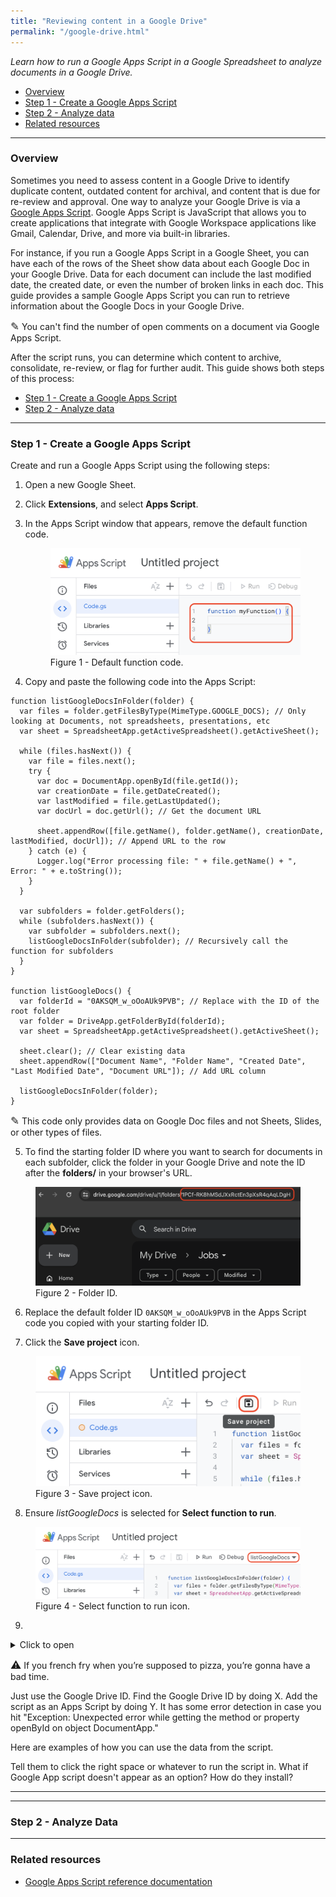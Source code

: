 ```yaml
---
title: "Reviewing content in a Google Drive"
permalink: "/google-drive.html"
---
```


*Learn how to run a Google Apps Script in a Google Spreadsheet to analyze documents in a Google Drive.*

- [Overview](#overview)
- [Step 1 - Create a Google Apps Script](#step-1---create-a-google-apps-script)
- [Step 2 - Analyze data](#step-2---analyze-data)
- [Related resources](#related-resources)

---

### Overview

Sometimes you need to assess content in a Google Drive to identify duplicate content, outdated content for archival, and content that is due for re-review and approval. One way to analyze your Google Drive is via a [Google Apps Script](https://developers.google.com/apps-script/reference). Google Apps Script is JavaScript that allows you to create applications that integrate with Google Workspace applications like Gmail, Calendar, Drive, and more via built-in libraries. 

For instance, if you run a Google Apps Script in a Google Sheet, you can have each of the rows of the Sheet show data about each Google Doc in your Google Drive. Data for each document can include the last modified date, the created date, or even the number of broken links in each doc. This guide provides a sample Google Apps Script you can run to retrieve information about the Google Docs in your Google Drive.

<div class="alert-cyan">
  <p><span style="font-size:larger;">✎</span>
  You can't find the number of open comments on a document via Google Apps Script.</p>
</div>
 
After the script runs, you can determine which content to archive, consolidate, re-review, or flag for further audit. This guide shows both steps of this process:

- [Step 1 - Create a Google Apps Script](#step-1---create-a-google-apps-script)
- [Step 2 - Analyze data](#step-2---analyze-data)

---

### Step 1 - Create a Google Apps Script

Create and run a Google Apps Script using the following steps:

1. Open a new Google Sheet.
2. Click **Extensions**, and select **Apps Script**.
3. In the Apps Script window that appears, remove the default function code.

    <figure>
    <img src="/assets/images/delete-default-code.png" class="image-border-medium" alt="Location of the default function code to delete.">
    <figcaption>Figure 1 - Default function code.</figcaption>
    </figure>

4. Copy and paste the following code into the Apps Script:

```
function listGoogleDocsInFolder(folder) {
  var files = folder.getFilesByType(MimeType.GOOGLE_DOCS); // Only looking at Documents, not spreadsheets, presentations, etc
  var sheet = SpreadsheetApp.getActiveSpreadsheet().getActiveSheet();
  
  while (files.hasNext()) {
    var file = files.next();
    try {
      var doc = DocumentApp.openById(file.getId());
      var creationDate = file.getDateCreated();
      var lastModified = file.getLastUpdated();
      var docUrl = doc.getUrl(); // Get the document URL

      sheet.appendRow([file.getName(), folder.getName(), creationDate, lastModified, docUrl]); // Append URL to the row
    } catch (e) {
      Logger.log("Error processing file: " + file.getName() + ", Error: " + e.toString());
    }
  }

  var subfolders = folder.getFolders();
  while (subfolders.hasNext()) {
    var subfolder = subfolders.next();
    listGoogleDocsInFolder(subfolder); // Recursively call the function for subfolders
  }
}

function listGoogleDocs() {
  var folderId = "0AKSQM_w_oOoAUk9PVB"; // Replace with the ID of the root folder
  var folder = DriveApp.getFolderById(folderId);
  var sheet = SpreadsheetApp.getActiveSpreadsheet().getActiveSheet();
  
  sheet.clear(); // Clear existing data
  sheet.appendRow(["Document Name", "Folder Name", "Created Date", "Last Modified Date", "Document URL"]); // Add URL column
  
  listGoogleDocsInFolder(folder);
}
```

<div class="alert-cyan">
  <p><span style="font-size:larger;">✎</span>
  This code only provides data on Google Doc files and not Sheets, Slides, or other types of files.</p>
</div>

5. To find the starting folder ID where you want to search for documents in each subfolder, click the folder in your Google Drive and note the ID after the **folders/** in your browser's URL.

<figure>
  <img src="/assets/images/find-folder-id.png" class="image-border-medium" alt="Location of the folder ID.">
  <figcaption>Figure 2 - Folder ID.</figcaption>
</figure>

6. Replace the default folder ID `0AKSQM_w_oOoAUk9PVB` in the Apps Script code you copied with your starting folder ID.

7. Click the **Save project** icon.

<figure>
  <img src="/assets/images/save-project-icon.png" class="image-border-medium" alt="Location of the Save project icon.">
  <figcaption>Figure 3 - Save project icon.</figcaption>
</figure>

8. Ensure *listGoogleDocs* is selected for **Select function to run**.

<figure>
  <img src="/assets/images/function-to-run.png" class="image-border-medium" alt="Location of the Select function to run icon.">
  <figcaption>Figure 4 - Select function to run icon.</figcaption>
</figure>

9. 

<details>
<summary>Click to open</summary>
<p>If your browser supports this element, it should allow you to expand and collapse these details.</p></details>

<div class="alert-orange">
  <p><span style="font-size:larger;">⚠</span>
If you french fry when you’re supposed to pizza, you’re gonna have a bad time.</p>
</div>

Just use the Google Drive ID. Find the Google Drive ID by doing X. Add the script as an Apps Script by doing Y. It has some error detection in case you hit "Exception: Unexpected error while getting the method or property openById on object DocumentApp."

Here are examples of how you can use the data from the script.

Tell them to click the right space or whatever to run the script in. What if Google App script doesn't appear as an option? How do they install?

---



---

### Step 2 - Analyze Data

---

### Related resources

- [Google Apps Script reference documentation]()
